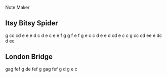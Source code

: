 Note Maker

## Itsy Bitsy Spider
g cc cd e e
e d c d e c
e e f g
g f e f g e
c c d e e
d cd e c c
g cc cd ee
e dc d ec

## London Bridge
gag fef g
de fef g
gag fef g
d g e c
